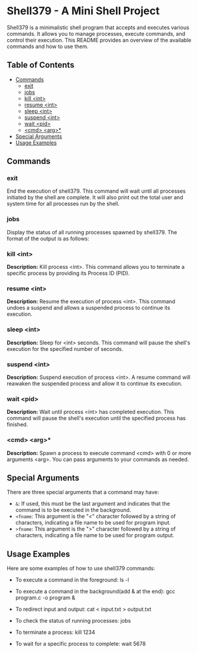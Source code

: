 # Shell379 - A Mini Shell Project

Shell379 is a minimalistic shell program that accepts and executes various commands. It allows you to manage processes, execute commands, and control their execution. This README provides an overview of the available commands and how to use them.

## Table of Contents

- [Commands](#commands)
  - [exit](#exit)
  - [jobs](#jobs)
  - [kill \<int\>](#kill-int)
  - [resume \<int\>](#resume-int)
  - [sleep \<int\>](#sleep-int)
  - [suspend \<int\>](#suspend-int)
  - [wait \<pid\>](#wait-pid)
  - [\<cmd\> \<arg\>*](#cmd-arg)
- [Special Arguments](#special-arguments)
- [Usage Examples](#usage-examples)

## Commands

### exit

End the execution of shell379. This command will wait until all processes initiated by the shell are complete. It will also print out the total user and system time for all processes run by the shell.

### jobs

Display the status of all running processes spawned by shell379. The format of the output is as follows:


### kill \<int\>

**Description:** Kill process \<int\>. This command allows you to terminate a specific process by providing its Process ID (PID).

### resume \<int\>

**Description:** Resume the execution of process \<int\>. This command undoes a suspend and allows a suspended process to continue its execution.

### sleep \<int\>

**Description:** Sleep for \<int\> seconds. This command will pause the shell's execution for the specified number of seconds.

### suspend \<int\>

**Description:** Suspend execution of process \<int\>. A resume command will reawaken the suspended process and allow it to continue its execution.

### wait \<pid\>

**Description:** Wait until process \<int\> has completed execution. This command will pause the shell's execution until the specified process has finished.

### \<cmd\> \<arg\>*

**Description:** Spawn a process to execute command \<cmd\> with 0 or more arguments \<arg\>. You can pass arguments to your commands as needed.

## Special Arguments

There are three special arguments that a command may have:

- `&`: If used, this must be the last argument and indicates that the command is to be executed in the background.
- `<fname`: This argument is the "<" character followed by a string of characters, indicating a file name to be used for program input.
- `>fname`: This argument is the ">" character followed by a string of characters, indicating a file name to be used for program output.

## Usage Examples

Here are some examples of how to use shell379 commands:

- To execute a command in the foreground:
ls -l


- To execute a command in the background(add & at the end):
gcc program.c -o program &


- To redirect input and output:
cat < input.txt > output.txt


- To check the status of running processes:
jobs


- To terminate a process:
kill 1234


- To wait for a specific process to complete:
wait 5678


